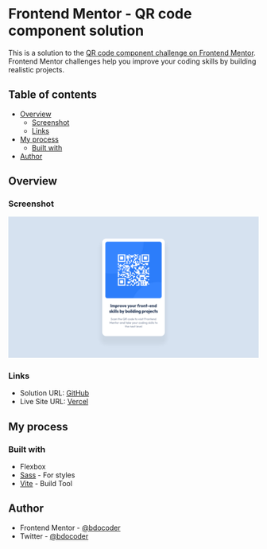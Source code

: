 # Frontend Mentor - QR code component solution

This is a solution to the [QR code component challenge on Frontend Mentor](https://www.frontendmentor.io/challenges/qr-code-component-iux_sIO_H). Frontend Mentor challenges help you improve your coding skills by building realistic projects.

## Table of contents

- [Overview](#overview)
  - [Screenshot](#screenshot)
  - [Links](#links)
- [My process](#my-process)
  - [Built with](#built-with)
- [Author](#author)

## Overview

### Screenshot

![project screenshot](./screenshot.png)

### Links

- Solution URL: [GitHub](https://github.com/bdocoder/femio-qr-code-component)
- Live Site URL: [Vercel](https://femio-qr-code-component.vercel.app)

## My process

### Built with

- Flexbox
- [Sass](https://sass-lang.com) - For styles
- [Vite](https://vitejs.dev) - Build Tool

## Author

<!-- TBC -->
<!-- - Website - [Add your name here](https://www.your-site.com) -->

- Frontend Mentor - [@bdocoder](https://www.frontendmentor.io/profile/bdocoder)
- Twitter - [@bdocoder](https://www.twitter.com/bdocoder)

